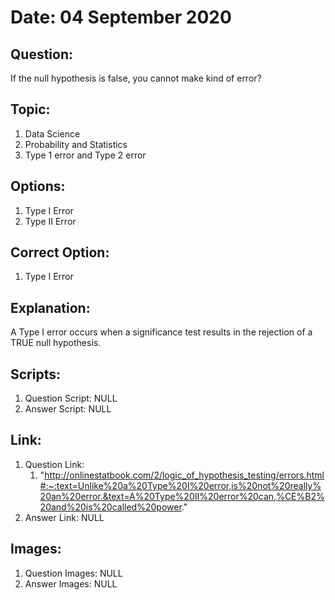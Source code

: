 # Date: 04 September 2020

## Question:
If the null hypothesis is false, you cannot make kind of error?

## Topic:
1. Data Science
2. Probability and Statistics
3. Type 1 error and Type 2 error

## Options:
1. Type I Error
2. Type II Error

## Correct Option:
1. Type I Error

## Explanation:
A Type I error occurs when a significance test results in the rejection of a TRUE null hypothesis.

## Scripts:
1. Question Script: NULL
2. Answer Script: NULL

## Link:
1. Question Link:
   1. "http://onlinestatbook.com/2/logic_of_hypothesis_testing/errors.html#:~:text=Unlike%20a%20Type%20I%20error,is%20not%20really%20an%20error.&text=A%20Type%20II%20error%20can,%CE%B2%20and%20is%20called%20power." 
2. Answer Link: NULL

## Images:
1. Question Images: NULL
2. Answer Images: NULL
